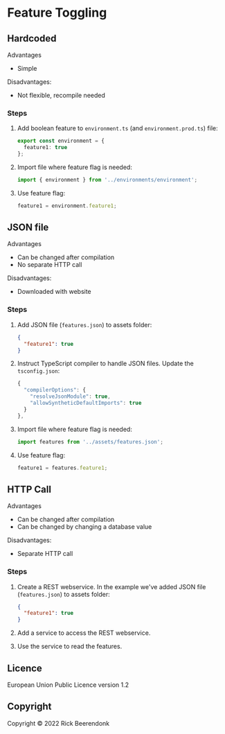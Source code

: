 # Feature Toggling

## Hardcoded

Advantages

- Simple

Disadvantages:

- Not flexible, recompile needed

### Steps

1. Add boolean feature to `environment.ts` (and `environment.prod.ts`) file:

   ```ts
   export const environment = {
     feature1: true
   };
   ```

2. Import file where feature flag is needed:

   ```ts
   import { environment } from '../environments/environment';
   ```

3. Use feature flag:

   ```ts
   feature1 = environment.feature1;
   ```

## JSON file

Advantages

- Can be changed after compilation
- No separate HTTP call

Disadvantages:

- Downloaded with website

### Steps

1. Add JSON file (`features.json`) to assets folder:

   ```json
   {
     "feature1": true
   }
   ```

2. Instruct TypeScript compiler to handle JSON files. Update the `tsconfig.json`:

   ```ts
   {
     "compilerOptions": {
       "resolveJsonModule": true,
       "allowSyntheticDefaultImports": true
     }
   },
   ```

3. Import file where feature flag is needed:

   ```ts
   import features from '../assets/features.json';
   ```

4. Use feature flag:

   ```ts
   feature1 = features.feature1;
   ```

## HTTP Call

Advantages

- Can be changed after compilation
- Can be changed by changing a database value

Disadvantages:

- Separate HTTP call

### Steps

1. Create a REST webservice. In the example we've added JSON file (`features.json`) to assets folder:

   ```json
   {
     "feature1": true
   }
   ```

2. Add a service to access the REST webservice.
3. Use the service to read the features.

## Licence

European Union Public Licence version 1.2

## Copyright

Copyright © 2022 Rick Beerendonk

